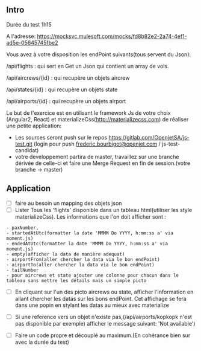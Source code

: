 Intro
-------------
Durée du test 1h15

A l'adresse: https://mocksvc.mulesoft.com/mocks/fd8b82e2-2a74-4ef1-ad5e-05645745fbe2


Vous avez à votre disposition les endPoint suivants(tous servent du Json):




/api/flights : qui sert en Get un Json qui contient un array de vols.
  
/api/aircrews/{id} : qui recupère un objets aircrew
  
/api/states/{id} : qui recupère un objets state
  
/api/airports/{id} : qui recupère un objets airport
  


Le but de l'exercice est en utilisant le framework Js de votre choix (Angular2, React) et materializeCss(http://materializecss.com) de réaliser une petite application:
- Les sources seront push sur le repos https://gitlab.com/OpenjetSA/js-test.git (login pour push frederic.bourbigot@openjet.com / js-test-candidat)
- votre developpement partira de master, travaillez sur une branche dérivée de celle-ci et faire une Merge Request en fin de session.(votre branche -> master)

Application
-------------
- [ ] faire au besoin un mapping des objets json
- [ ] Lister Tous les 'flights' disponible dans un tableau html(utiliser les style materializeCss). Les informations que l'on doit afficher sont : 
```
- paxNumber, 
- startedAtUtc(formatter la date 'MMMM Do YYYY, h:mm:ss a' via moment.js)
- endedAtUtc(formatter la date 'MMMM Do YYYY, h:mm:ss a' via moment.js)
- empty(afficher la data de manière adequat)
- airportFrom(aller chercher la data via le bon endPoint)
- airportTo(aller chercher la data via le bon endPoint)
- tailNumber
- pour aircrews et state ajouter une colonne pour chacun dans le tableau sans mettre les détails mais un simple picto
```
- [ ] En cliquant sur l'un des picto aircrews ou state, afficher l'information en allant chercher les datas sur les bons endPoint. Cet affichage se fera dans une popin en stylant les datas au mieux avec materialize
- [ ] Si une reference vers un objet n'existe pas,(/api/airports/kopkopk n'est pas disponible par exemple) afficher le message suivant: 'Not available')  
- [ ] Faire un code propre et découplé au maximum.(En cohérance bien sur avec la durée du test)










